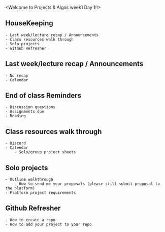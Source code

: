 <Welcome to Projects & Algos week1 Day 1!!>

## HouseKeeping
    - Last week/lecture recap / Announcements
    - Class resources walk through
    - Solo projects
    - Github Refresher

## Last week/lecture recap / Announcements
    - No recap
    - Calendar

## End of class Reminders
    - Discussion questions
    - Assignments due
    - Reading

## Class resources walk through
    - Discord 
    - Calendar
        - Solo/group project sheets

## Solo projects
    - Outline walkthrough
        - How to send me your proposals (please still submit proposal to the platform)
    - Platform project requirements

## Github Refresher
    - How to create a repo
    - How to add your project to your repo

